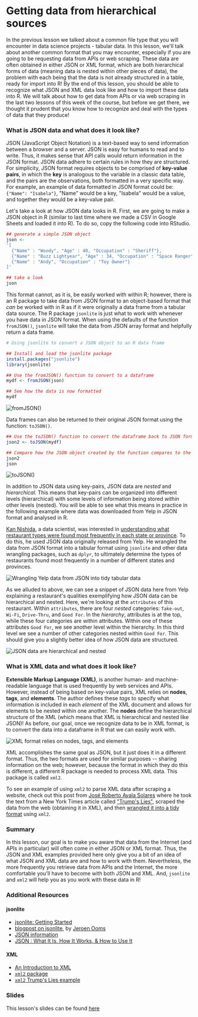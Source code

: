# Getting data from hierarchical sources

In the previous lesson we talked about a common file type that you will encounter in data science projects - tabular data. In this lesson, we'll talk about another common format that you may encounter, especially if you are going to be requesting data from APIs or web scraping. These data are often obtained in either JSON or XML format, which are both hierarchical forms of data (meaning data is nested within other pieces of data), the problem with each being that the data is not already structured in a table, ready for import into R! By the end of this lesson, you should be able to recognize what JSON and XML data look like and how to import these data into R. We will talk about how to get data from APIs or via web scraping in the last two lessons of this week of the course, but before we get there, we thought it prudent that you know how to recognize and deal with the types of data that they produce!

### What is JSON data and what does it look like? 

JSON (JavaScript Object Notation) is a text-based way to send information between a browser and a server. JSON is easy for humans to read and to write. Thus, it makes sense that API calls would return information in the JSON format. JSON data adhere to certain rules in how they are structured. For simplicity, JSON format requires objects to be comprised of **key-value pairs**, in which the **key** is analogous to the variable in a classic data table, and the pairs are the observations, both formatted in a very specific way. For example, an example of data formatted in JSON format could be: `{"Name": "Isabela"}`, "Name" would be a key, "Isabela" would be a value, and together they would be a key-value pair. 

Let's take a look at how JSON data looks in R. First, we are going to make a JSON object in R (similar to last time where we made a CSV in Google Sheets and loaded it into R). To do so, copy the following code into RStudio. 

```r
## generate a simple JSON object
json <-
'[
  {"Name" : "Woody", "Age" : 40, "Occupation" : "Sheriff"}, 
  {"Name" : "Buzz Lightyear", "Age" : 34, "Occupation" : "Space Ranger"},
  {"Name" : "Andy", "Occupation" : "Toy Owner"}
]'

## take a look
json
```

This format cannot, as it is, be easily worked with within R; however, there is an R package to take data from JSON format to an object-based format that *can* be worked with in R as if it were originally a data frame from a tabular data source. The R package `jsonlite` is just what to work with whenever you have data in JSON format. When using the defaults of the function `fromJSON()`, `jsonlite` will take the data from JSON array format and helpfully return a data frame. 

```r
# Using jsonlite to convert a JSON object to an R data frame

## Install and load the jsonlite package 
install.packages("jsonlite")
library(jsonlite)

## Use the fromJSON() function to convert to a dataframe
mydf <- fromJSON(json)

## See how the data is now formatted
mydf
```

![**`fromJSON()`**](resources/images/08_GCD_Hierarchical/08_GCD_Hierarchical-04.png)

Data frames can also be returned to their original JSON format using the function: `toJSON()`.

```r
## Use the toJSON() function to convert the dataframe back to JSON format
json2 <- toJSON(mydf)

## Compare how the JSON object created by the function compares to the JSON objec we input
json2
json
```

![**`toJSON()`**](resources/images/08_GCD_Hierarchical/08_GCD_Hierarchical-05.png)

In addition to JSON data using key-pairs, JSON data are *nested* and *hierarchical*. This means that key-pairs can be organized into different levels (hierarchical) with some levels of information being stored *within* other levels (nested). You will be able to see what this means in practice in the following example where data was downloaded from Yelp in JSON format and analysed in R. 

[Kan Nishida](https://blog.exploratory.io/@kanaugust), a data scientist, was interested in [understanding what restaurant types were found most frequently in each state or province](https://blog.exploratory.io/working-with-json-data-in-very-simple-way-ad7ebcc0bb89). To do this, he used JSON data originally released from Yelp. He wrangled the data from JSON format into a tabular format using `jsonlite` and other data wrangling packages, such as `dplyr`, to ultimately determine the types of restaurants found most frequently in a number of different states and provinces.

![**Wrangling Yelp data from JSON into tidy tabular data**](resources/images/08_GCD_Hierarchical/08_GCD_Hierarchical-06.png)

As we alluded to above, we can see a snippet of JSON data here from Yelp explaining a restaurant's qualities exemplifying how JSON data can be hierarchical and nested. Here, we're looking at the `attributes` of this restaurant. Within `attributes`, there are four *nested* categories: `Take-out`, `Wi-Fi`, `Drive-Thru`, and `Good For`. In the *hierarchy*, attributes is at the top, while these four categories are within attributes. Within one of these attributes `Good For`, we see another level within the hierarchy. In this third level we see a number of other categories nested within `Good For`. This should give you a slightly better idea of how JSON data are structured.

![**JSON data are hierarchical and nested**](resources/images/08_GCD_Hierarchical/08_GCD_Hierarchical-07.png)

### What is XML data and what does it look like? 

**Extensible Markup Language (XML)**, is another human- and machine-readable language that is used frequently by web services and APIs. However, instead of being based on key-value pairs, XML relies on **nodes**, **tags**, and **elements**. The author defines these *tags* to specify what information is included in each *element* of the XML document and allows for elements to be nested within one another. The **nodes** define the hierarchical structure of the XML (which means that XML is hierarchical and nested like JSON)! As before, our goal, once we recognize data to be in XML format, is to convert the data into a dataframe in R that we can easily work with. 

![**XML format relies on nodes, tags, and elements**](resources/images/08_GCD_Hierarchical/08_GCD_Hierarchical-08.png)

XML accomplishes the same goal as JSON, but it just does it in a different format. Thus, the two formats are used for similar purposes -- sharing information on the web; however, because the format in which they do this is different, a different R package is needed to process XML data. This package is called `xml2`.

To see an example of using `xml2` to parse XML data after scraping a website, check out this post from [José Roberto Ayala Solares](https://towardsdatascience.com/@jroberayalas) where he took the text from a New York Times article called ["Trump's Lies"](https://www.nytimes.com/interactive/2017/06/23/opinion/trumps-lies.html), scraped the data from the web (obtaining it in XML), and then [wrangled it into a tidy format](https://towardsdatascience.com/web-scraping-tutorial-in-r-5e71fd107f32) using `xml2`.

### Summary
  
In this lesson, our goal is to make you aware that data from the Internet (and APIs in particular) will often come in either JSON or XML format. Thus, the JSON and XML examples provided here only give you a bit of an idea of what JSON and XML data are and how to work with them. Nevertheless, the more frequently you retrieve data from APIs and the Internet, the more comfortable you'll have to become with both JSON and XML. And, `jsonlite` and `xml2` will help you as you work with these data in R!

### Additional Resources

#### jsonlite
* [jsonlite: Getting Started](https://cran.r-project.org/web/packages/jsonlite/vignettes/json-aaquickstart.html)
* [blogpost on jsonlite](https://www.opencpu.org/posts/jsonlite-a-smarter-json-encoder/), by [Jeroen Ooms](https://github.com/jeroen)
* [JSON information](https://www.json.org/)
* [JSON : What It Is, How It Works, & How to Use It](https://www.copterlabs.com/json-what-it-is-how-it-works-how-to-use-it/)

#### XML
* [An Introduction to XML](https://www.sitepoint.com/really-good-introduction-xml/)
* [`xml2` package](https://blog.rstudio.com/2015/04/21/xml2/)
* [`xml2` Trump's Lies example](https://towardsdatascience.com/web-scraping-tutorial-in-r-5e71fd107f32)

### Slides

This lesson's slides can be found [here](https://docs.google.com/presentation/d/1MiI8rUDDpAigPA1ZbtnQZqDujQ86FRsSSBVQPK-g6MQ/edit?usp=sharing)  
